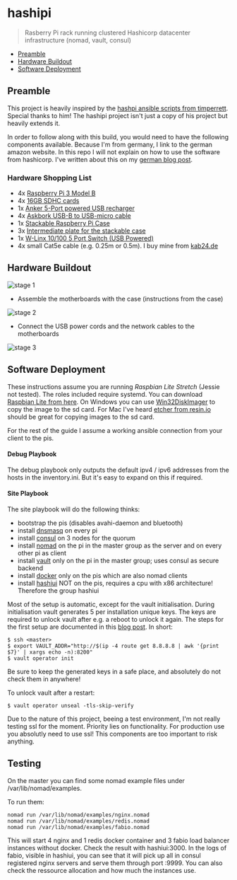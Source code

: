 # hashipi

> Rasberry Pi rack running clustered Hashicorp datacenter infrastructure (nomad, vault, consul)

+ [Preamble](#preamble)
+ [Hardware Buildout](#hardware-buildout)
+ [Software Deployment](#software-deployment)

## Preamble
This project is heavily inspired by the [hashpi ansible scripts from timperrett](https://github.com/timperrett/hashpi). Special thanks to him! The hashipi project isn't just a copy of his project but heavily extends it.

In order to follow along with this build, you would need to have the following components available. Because I'm from germany, I link to the german amazon website. In this repo I will not explain on how to use the software from hashicorp. I've written about this on my [german blog post](https://www.geekbundle.org/hashipi/).

### Hardware Shopping List

+ 4x [Raspberry Pi 3 Model B](https://www.amazon.de/gp/product/B01CD5VC92/)
+ 4x [16GB SDHC cards](https://www.amazon.de/gp/product/B01EAKB0YK/)
+ 1x [Anker 5-Port powered USB recharger](https://www.amazon.de/gp/product/B00VUGOSWY/)
+ 4x [Askbork USB-B to USB-micro cable](https://www.amazon.de/gp/product/B01D8AWFVK/)
+ 1x [Stackable Raspberry Pi Case](https://www.amazon.de/gp/product/B00NB1WPEE/)
+ 3x [Intermediate plate for the stackable case](https://www.amazon.de/gp/product/B00NB1WQZW/)
+ 1x [W-Linx 10/100 5 Port Switch (USB Powered)](https://www.amazon.de/gp/product/B010FWLEJI/)
+ 4x small Cat5e cable (e.g. 0.25m or 0.5m). I buy mine from [kab24.de](https://www.kab24.de/netzwerk/kab24-cat6-patchkabel-netzwerkkabel-weiss-sftp-pimf-geschirmt-gigabit.html)


## Hardware Buildout
![stage 1](/img/build01.jpg)

+ Assemble the motherboards with the case (instructions from the case)

![stage 2](/img/build02.jpg)

+ Connect the USB power cords and the network cables to the motherboards

![stage 3](/img/build03.jpg)

## Software Deployment

These instructions assume you are running *Raspbian Lite Stretch* (Jessie not tested). The roles included require systemd. You can download [Raspbian Lite from here](https://www.raspberrypi.org/downloads/raspbian/).
On Windows you can use [Win32DiskImager](https://sourceforge.net/projects/win32diskimager/) to copy the image to the sd card.
For Mac I've heard [etcher from resin.io](https://etcher.io/) should be great for copying images to the sd card.

For the rest of the guide I assume a working ansible connection from your client to the pis.

#### Debug Playbook

The debug playbook only outputs the default ipv4 / ipv6 addresses from the hosts in the inventory.ini. But it's easy to expand on this if required.

#### Site Playbook

The site playbook will do the following thinks:

+ bootstrap the pis (disables avahi-daemon and bluetooth)
+ install [dnsmasq](http://www.thekelleys.org.uk/dnsmasq/doc.html) on every pi
+ install [consul](https://www.consul.io/) on 3 nodes for the quorum
+ install [nomad](https://www.nomadproject.io/) on the pi in the master group as the server and on every other pi as client
+ install [vault](https://www.vaultproject.io/) only on the pi in the master group; uses consul as secure backend
+ install [docker](https://docker.com/) only on the pis which are also nomad clients
+ install [hashiui](https://github.com/jippi/hashi-ui) NOT on the pis, requires a cpu with x86 architecture! Therefore the group hashiui

Most of the setup is automatic, except for the vault initialisation. During initialisation vault generates 5 per installation unique keys. The keys are required to unlock vault after e.g. a reboot to unlock it again. The steps for the first setup are documented in this [blog post](https://www.vaultproject.io/intro/getting-started/deploy.html). In short:
```
$ ssh <master>
$ export VAULT_ADDR="http://$(ip -4 route get 8.8.8.8 | awk '{print $7}' | xargs echo -n):8200"
$ vault operator init
```
Be sure to keep the generated keys in a safe place, and absolutely do not check them in anywhere!

To unlock vault after a restart:
```
$ vault operator unseal -tls-skip-verify
```
Due to the nature of this project, beeing a test environment, I'm not really testing ssl for the moment. Priority lies on functionality. For production use you absolutly need to use ssl! This components are too important to risk anything.

## Testing
On the master you can find some nomad example files under /var/lib/nomad/examples.

To run them:
```
nomad run /var/lib/nomad/examples/nginx.nomad
nomad run /var/lib/nomad/examples/redis.nomad
nomad run /var/lib/nomad/examples/fabio.nomad
```
This will start 4 nginx and 1 redis docker container and 3 fabio load balancer instances without docker.
Check the result with hashiui:3000. In the logs of fabio, visible in hashiui, you can see that it will pick up all in consul registered nginx servers and serve them through port :9999.
You can also check the ressource allocation and how much the instances use.
